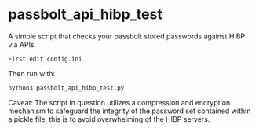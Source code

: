 # passbolt_api_hibp_test
A simple script that checks your passbolt stored passwords against HIBP via APIs.

```
First edit config.ini
```
Then run with:
```
python3 passbolt_api_hibp_test.py
```

Caveat: The script in question utilizes a compression and encryption mechanism to safeguard the integrity of the password set contained within a pickle file, this is to avoid overwhelming of the HIBP servers.

